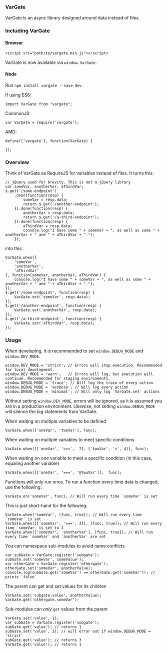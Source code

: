 ### VarGate

VarGate is an async library designed around data instead of files.

### Including VarGate

#### Browser

    <script src="path/to/vargate.min.js"></script>
    
VarGate is now available via `window.VarGate`.


#### Node

Run `npm install vargate --save-dev`.

If using ES6:

    import VarGate from "vargate";

CommonJS:

    var VarGate = require('vargate');
    
AMD:

    define(['vargate'], function(VarGate) {
    
    });
 
### Overview

Think of VarGate as RequireJS for variables instead of files. It turns this:

    // jQuery used for brevity. This is not a jQuery library
    var someVar, anotherVar, aThirdVar;
    $.get('/some-endpoint')
        .done(function(resp) {
            someVar = resp.data;
            return $.get('/another-endpoint');
        }).done(function(resp) {
            anotherVar = resp.data;
            return $.get('/a-third-endpoint');
        }).done(function(resp) {
            aThirdVar = resp.data;
            console.log("I have some " + someVar + ", as well as some " + anotherVar + " and " + aThirdVar + ".");
        });

into this:

    VarGate.when([
        'someVar',
        'anotherVar',
        'aThirdVar'
    ], function(someVar, anotherVar, aThirdVar) {
        console.log("I have some " + someVar + ", as well as some " + anotherVar + " and " + aThirdVar + ".");
    });
    $.get('/some-endpoint', function(resp) {
        VarGate.set('someVar', resp.data);
    });
    $.get('/another-endpoint', function(resp) {
        VarGate.set('anotherVar', resp.data);
    });
    $.get('/a-third-endpoint', function(resp) {
        VarGate.set('aThirdVar', resp.data);
    });
    
### Usage

When developing, it is recommended to set `window.DEBUG_MODE` and `window.DEV_MODE`.

    window.DEV_MODE = 'strict'; // Errors will stop execution. Recommended for local development.
    window.DEV_MODE = 'warn';   // Errors will log, but execution will continue. Recommended for staging environments.
    window.DEBUG_MODE = 'trace'; // Will log the trace of every action
    window.DEBUG_MODE = 'verbose'; // Will log every action
    window.DEBUG_MODE = 'minimal'; // Will only log `VarGate.set` actions

Without setting `window.DEV_MODE`, errors will be ignored, as it is assumed you are in a production environment.
Likewise, not setting `window.DEBUG_MODE` will silence the log statements from VarGate.

When waiting on multiple variables to be defined

    VarGate.when(['oneVar', 'twoVar'], func);
    
When waiting on multiple variables to meet specific conditions

    VarGate.when([['oneVar', '===',  7], ['twoVar', '>', 4]], func);

When waiting on one variable to meet a specific condition (in this case, equaling another variable)

    VarGate.when([['oneVar', '===', '@twoVar']],  func);
    
Functions will only run once. To run a function every time data is changed, use the following:

    VarGate.on('someVar', func); // Will run every time `someVar` is set
    
This is just short-hand for the following:

    VarGate.when('someVar', [func, true]); // Will run every time `someVar` is set
    VarGate.when([['someVar', '===', 3]], [func, true]); // Will run every time `someVar` is set to 3
    VarGate.when(['someVar', 'anotherVar'], [func, true]); // Will run every time `someVar` and `anotherVar` are set

You can namespace sub-modules to avoid name conflicts

    var subGate = VarGate.register('subgate');
    subGate.set('someVar', someValue');
    var otherGate = VarGate.register('othergate');
    otherGate.set('someVar', anotherValue);
    console.log(subGate.get('someVar') == otherGate.get('someVar')); // prints `false`
    
The parent can get and set values for its children

    VarGate.set('subgate.value', anotherValue);
    VarGate.get('othergate.someVar');

Sub-modules can _only_ `get` values from the parent

    VarGate.set('value', 1);
    var subGate = VarGate.register('subgate');
    subGate.get('value'); // returns 1
    subGate.set('value', 3); // will error out if window.DEBUG_MODE = 'strict'
    subGate.get('value'); // returns 3
    VarGate.get('value'); // returns 1
